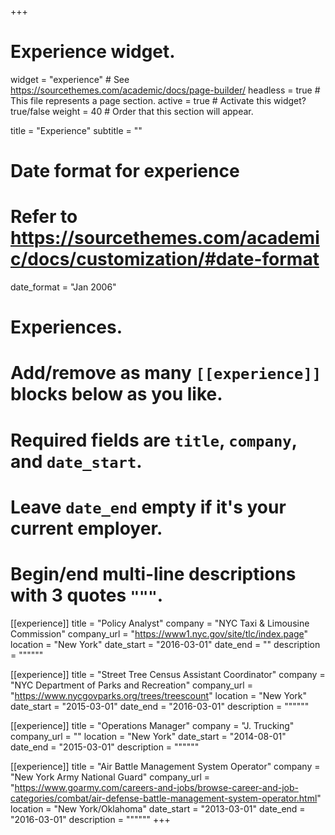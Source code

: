 +++
# Experience widget.
widget = "experience"  # See https://sourcethemes.com/academic/docs/page-builder/
headless = true  # This file represents a page section.
active = true  # Activate this widget? true/false
weight = 40  # Order that this section will appear.

title = "Experience"
subtitle = ""

# Date format for experience
#   Refer to https://sourcethemes.com/academic/docs/customization/#date-format
date_format = "Jan 2006"

# Experiences.
#   Add/remove as many `[[experience]]` blocks below as you like.
#   Required fields are `title`, `company`, and `date_start`.
#   Leave `date_end` empty if it's your current employer.
#   Begin/end multi-line descriptions with 3 quotes `"""`.
[[experience]]
  title = "Policy Analyst"
  company = "NYC Taxi & Limousine Commission"
  company_url = "https://www1.nyc.gov/site/tlc/index.page"
  location = "New York"
  date_start = "2016-03-01"
  date_end = ""
  description = """"""

[[experience]]
  title = "Street Tree Census Assistant Coordinator"
  company = "NYC Department of Parks and Recreation"
  company_url = "https://www.nycgovparks.org/trees/treescount"
  location = "New York"
  date_start = "2015-03-01"
  date_end = "2016-03-01"
  description = """"""

[[experience]]
  title = "Operations Manager"
  company = "J. Trucking"
  company_url = ""
  location = "New York"
  date_start = "2014-08-01"
  date_end = "2015-03-01"
  description = """"""

[[experience]]
  title = "Air Battle Management System Operator"
  company = "New York Army National Guard"
  company_url = "https://www.goarmy.com/careers-and-jobs/browse-career-and-job-categories/combat/air-defense-battle-management-system-operator.html"
  location = "New York/Oklahoma"
  date_start = "2013-03-01"
  date_end = "2016-03-01"
  description = """"""
+++

